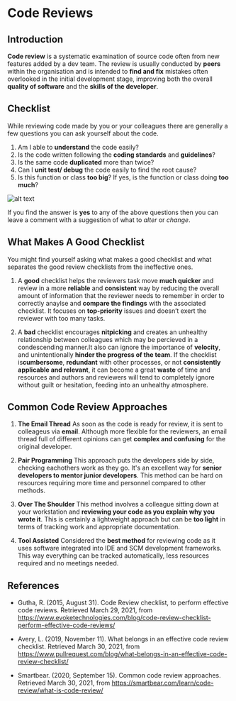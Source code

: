 # Code Reviews #
## Introduction ## 

**Code review** is a systematic examination of source code often from new features added by a dev team. The review is usually conducted by **peers** within the organisation and is intended to **find and fix** mistakes often overlooked in the initial development stage, improving both the overall **quality of software** and the **skills of the developer**.

## Checklist ##
While reviewing code made by you or your colleagues there are generally a few questions you can ask yourself about the code.

1. Am I able to **understand** the code easily?
2. Is the code written following the **coding standards** and **guidelines**?
3. Is the same code **duplicated** more than twice?
4. Can I **unit test/ debug** the code easily to find the root cause?
5. Is this function or class **too big**? If yes, is the function or class doing **too much**?

![alt text](https://i0.wp.com/d331tpl5vusgqa.cloudfront.net/wp-content/uploads/2015/08/Experienced-Code-Reviewer.png?ssl=1 "An example of that need to be asked.")

If you find the answer is **yes** to any of the above questions then you can leave a comment with a suggestion of what to *alter* or *change*.

## What Makes A Good Checklist ##
You might find yourself asking what makes a good checklist and what separates the good review checklists from the ineffective ones.

1. A **good** checklist helps the reviewers task move **much quicker** and review in a more **reliable** and **consistent** way by reducing the overall amount of information that the reviewer needs to remember in order to correctly anaylse and **compare the findings** with the associated checklist. It focuses on **top-priority** issues and doesn’t exert the reviewer with too many tasks.

2. A **bad** checklist encourages **nitpicking** and creates an unhealthy relationship between colleagues which may be percieved in a condescending manner.It also can ignore the importance of **velocity**, and unintentionally **hinder the progress of the team**. If the checklist is**cumbersome**, **redundant** with other processes, or not **consistently applicable and relevant**, it can become a great **waste** of time and resources and authors and reviewers will tend to completely ignore without guilt or hesitation, feeding into an unhealthy atmosphere.

## Common Code Review Approaches ##

1. **The Email Thread**
As soon as the code is ready for review, it is sent to colleageus via **email**. Although more flexible for the reviewers, an email thread full of different opinions can get **complex and confusing** for the original developer.

2. **Pair Programming**
This approach puts the developers side by side, checking eachothers work as they go. It's an excellent way for **senior developers to mentor junior developers**. This method can be hard on resources requiring more time and personnel compared to other methods.

3. **Over The Shoulder**
This method involves a colleague sitting down at your workstation and **reviewing your code as you explain why you wrote it**. This is certainly a lightweight approach but can be **too light** in terms of tracking work and appropriate documentation.

4. **Tool Assisted**
Considered the **best method** for reviewing code as it uses software integrated into IDE and SCM development frameworks. This way everything can be tracked automatically, less resources required and no meetings needed.

## References ## 
* Gutha, R. (2015, August 31). Code Review checklist, to perform effective code reviews. Retrieved March 29, 2021, from https://www.evoketechnologies.com/blog/code-review-checklist-perform-effective-code-reviews/

* Avery, L. (2019, November 11). What belongs in an effective code review checklist. Retrieved March 30, 2021, from https://www.pullrequest.com/blog/what-belongs-in-an-effective-code-review-checklist/

* Smartbear. (2020, September 15). Common code review approaches. Retrieved March 30, 2021, from https://smartbear.com/learn/code-review/what-is-code-review/



